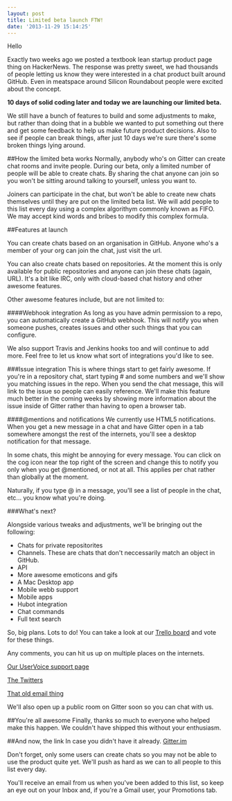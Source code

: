```yaml
---
layout: post
title: Limited beta launch FTW!
date: '2013-11-29 15:14:25'
---
```


Hello

Exactly two weeks ago we posted a textbook lean startup product page thing on HackerNews. The response was pretty sweet, we had thousands of people letting us know they were interested in a chat product built around GitHub. Even in meatspace around Silicon Roundabout people were excited about the concept.

**10 days of solid coding later and today we are launching our limited beta.**

We still have a bunch of features to build and some adjustments to make, but rather than doing that in a bubble we wanted to put something out there and get some feedback to help us make future product decisions. Also to see if people can break things, after just 10 days we're sure there's some broken things lying around.

##How the limited beta works
Normally, anybody who's on Gitter can create chat rooms and invite people. During our beta, only a limited number of people will be able to create chats. By sharing the chat anyone can join so you won't be sitting around talking to yourself, unless you want to.
<!--more-->
Joiners can participate in the chat, but won't be able to create new chats themselves until they are put on the limited beta list. We will add people to this list every day using a complex algorithym commonly known as FIFO.  We may accept kind words and bribes to modify this complex formula.

##Features at launch

You can create chats based on an organisation in GitHub. Anyone who's a member of your org can join the chat, just visit the url.

You can also create chats based on repositories. At the moment this is only available for public repositories and anyone can join these chats (again, URL). It's a bit like IRC, only with cloud-based chat history and other awesome features.

Other awesome features include, but are not limited to:

####Webhook integration
As long as you have admin permission to a repo, you can automatically create a GitHub webhook. This will notify you when someone pushes, creates issues and other such things that you can configure.

We also support Travis and Jenkins hooks too and will continue to add more. Feel free to let us know what sort of integrations you'd like to see.

###Issue integration
This is where things start to get fairly awesome. If you're in a repository chat, start typing # and some numbers and we'll show you matching issues in the repo. When you send the chat message, this will link to the issue so people can easily reference. We'll make this feature much better in the coming weeks by showing more information about the issue inside of Gitter rather than having to open a browser tab.

####@mentions and notifications
We currently use HTML5 notifications. When you get a new message in a chat and have Gitter open in a tab somewhere amongst the rest of the internets, you'll see a desktop notification for that message.

In some chats, this might be annoying for every message. You can click on the cog icon near the top right of the screen and change this to notify you only when you get @mentioned, or not at all. This applies per chat rather than globally at the moment.

Naturally, if you type @ in a message, you'll see a list of people in the chat, etc... you know what you're doing.

###What's next?

Alongside various tweaks and adjustments, we'll be bringing out the following:

* Chats for private repositorites
* Channels. These are chats that don't neccessarily match an object in GitHub.
* API
* More awesome emoticons and gifs
* A Mac Desktop app
* Mobile webb support
* Mobile apps
* Hubot integration
* Chat commands
* Full text search

So, big plans. Lots to do! You can take a look at our [Trello board](http://https://trello.com/b/ghYXB9rc/gitter-dev) and vote for these things.

Any comments, you can hit us up on multiple places on the internets.

[Our UserVoice support page](https://gitter.uservoice.com/)

[The Twitters](http://twitter.com/gitchat)

<a href="mailto:team&#64;gitter.im">That old email thing</a>

We'll also open up a public room on Gitter soon so you can chat with us.

##You're all awesome
Finally, thanks so much to everyone who helped make this happen. We couldn't have shipped this without your enthusiasm.

##And now, the link
In case you didn't have it already.
[Gitter.im](http://gitter.im)

Don't forget, only some users can create chats so you may not be able to use the product quite yet. We'll push as hard as we can to all people to this list every day.

You'll receive an email from us when you've been added to this list, so keep an eye out on your Inbox and, if you're a Gmail user, your Promotions tab.




